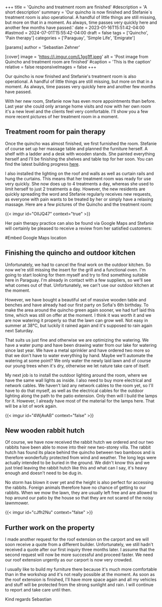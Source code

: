 +++
title = 'Quincho and treatment room are finished'
#description = 'A short description'
summary = 'Our quincho is now finished and Stefanie`s treatment room is also operational. A handful of little things are still missing, but more on that in a moment. As always, time passes very quickly here and another few months have passed.'
date = 2023-01-16T15:51:42-04:00
#lastmod = 2024-07-01T15:55:42-04:00
draft = false
tags = ['Quincho', 'Pain therapy']
categories = ['Paraguay', 'Simple Life', 'Emigrate']

[params]
    author = 'Sebastian Zehner'

[cover]
    image = 'https://i.imgur.com/L1gg1ff.jpeg'
    alt = 'Post image from Quincho and treatment room are finished'
    #caption = 'This is the caption'
    relative = false
    responsiveImages = false
+++

Our quincho is now finished and Stefanie's treatment room is also operational. A handful of little things are still missing, but more on that in a moment. As always, time passes very quickly here and another few months have passed.

With her new room, Stefanie now has even more appointments than before. Last year she could only arrange home visits and now with her own room it's a new level and the clients feel very comfortable. I'll show you a few more recent pictures of her treatment room in a moment.

## Treatment room for pain therapy

Once the quincho was almost finished, we first furnished the room. Stefanie of course set up her massage table and planned the furniture herself. A shelf with a ladder and a desk with wooden stands. She painted everything herself and I'll be finishing the shelves and table top for her soon. You can find the latest building progress [here](https://meinlifestylebusiness.com/der-neue-weg-von-unserem-haus-zum-quincho-ist-fertig/).

I also installed the lighting on the roof and walls as well as curtain rails and hung the curtains. This means that her treatment room was ready for use very quickly. She now does up to 4 treatments a day, whereas she used to limit herself to just 2 treatments a day. However, the new residents are quickly spreading the word and Stefanie regularly receives new requests, as everyone with pain wants to be treated by her or simply have a relaxing massage. Here are a few pictures of the Quincho and the treatment room:

{{< imgur id="OIIJQ47" context="true" >}}

Her pain therapy practice can also be found via Google Maps and Stefanie will certainly be pleased to receive a review from her satisfied customers:

#Embed Google Maps location

## Finishing the quincho and outdoor kitchen

Unfortunately, we had to cancel the final work on the outdoor kitchen. So now we're still missing the insert for the grill and a functional oven. I'm going to start looking for them myself and try to find something suitable here in Paraguay. I'm already in contact with a few suppliers, so we'll see what comes out of that. Unfortunately, we can't use our outdoor kitchen at the moment.

However, we have bought a beautiful set of massive wooden table and benches and have already had our first party on Sofia's 6th birthday. To make the area around the quincho green again sooner, we had turf laid this time, which was still on offer at the moment. I think it was worth it and we are now watering it properly so that the lawn can grow well. Not easy in summer at 38°C, but luckily it rained again and it's supposed to rain again next Saturday.

That suits us just fine and otherwise we are optimizing the watering. We have a water pump and have been drawing water from our lake for watering since last year. We have a metal sprinkler and have ordered two more so that we don't have to water everything by hand. Maybe we'll automate the watering at some point? We only water the newly laid lawn and of course our young trees when it's dry, otherwise we let nature take care of itself.

My next job is to install the outdoor lighting around the room, where we have the same wall lights as inside. I also need to buy more electrical and network cables. We haven't laid any network cables to the room yet, so I'll have to do that myself, as well as the electrical cables for the outdoor lighting along the path to the patio extension. Only then will I build the lamps for it. However, I already have most of the material for the lamps here. That will be a lot of work again.

{{< imgur id="4WjAvAB" context="false" >}}

## New wooden rabbit hutch

Of course, we have now received the rabbit hutch we ordered and our two rabbits have been able to move into their new two-storey villa. The rabbit hutch has found its place behind the quincho between two bamboos and is therefore wonderfully protected from wind and weather. The long legs were actually intended to be buried in the ground. We didn't know this and we just tried leaving the rabbit hutch like this and what can I say, it's heavy enough and doesn't need to be dug in.

No storm has blown it over yet and the height is also perfect for accessing the rabbits. Foreign animals therefore have no chance of getting to our rabbits. When we mow the lawn, they are usually left free and are allowed to hop around our patio by the house so that they are not scared of the noisy lawnmower.

{{< imgur id="cJfh2Nu" context="false" >}}

## Further work on the property

I made another request for the roof extension on the carport and we will soon receive a quote from a different builder. Unfortunately, we still hadn't received a quote after our first inquiry three months later. I assume that the second request will now be more successful and proceed faster. We need our roof extension urgently as our carport is now very crowded.

I usually like to build my furniture there because it's much more comfortable than in the workshop and it's not really possible at the moment. As soon as the roof extension is finished, I'll have more space again and all my vehicles and stuff will be protected from the strong sunlight and rain. I will continue to report and take care until then.

Kind regards
Sebastian